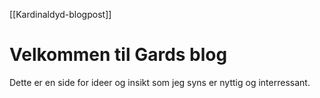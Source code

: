 [[Kardinaldyd-blogpost]]
# Velkommen til Gards blog 

Dette er en side for ideer og insikt som jeg syns er nyttig og interressant. 
